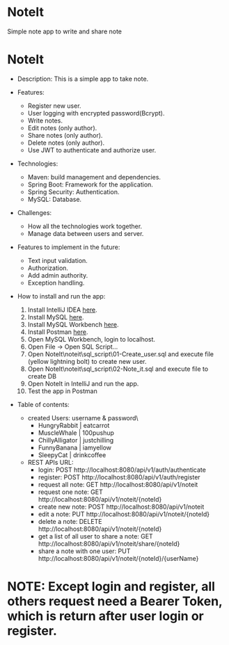 # NoteIt
Simple note app to write and share note

# NoteIt

- Description: This is a simple app to take note.


- Features:
	+ Register new user.
	+ User logging with encrypted password(Bcrypt).
  	+ Write notes.
  	+ Edit notes (only author).
  	+ Share notes (only author).
	+ Delete notes (only author).
 	+ Use JWT to authenticate and authorize user. 


- Technologies:
	+ Maven: build management and dependencies.
   	+ Spring Boot: Framework for the application.
	+ Spring Security: Authentication.
	+ MySQL: Database.



- Challenges:
	+ How all the technologies work together.
	+ Manage data between users and server.


- Features to implement in the future:
	+ Text input validation.
	+ Authorization.
	+ Add admin authority.
	+ Exception handling.


- How to install and run the app: 
	1. Install IntelliJ IDEA [here](https://www.jetbrains.com/idea/download).
	2. Install MySQL [here](https://dev.mysql.com/downloads/mysql).
	3. Install MySQL Workbench [here](https://dev.mysql.com/downloads/workbench).
 	4. Install Postman [here](https://www.postman.com/downloads/). 
	5. Open MySQL Workbench, login to localhost.
	6. Open File -> Open SQL Script...
	7. Open NoteIt\noteit\sql_script\01-Create_user.sql and execute file (yellow lightning bolt) to create new user.
 	8. Open NoteIt\noteit\sql_script\02-Note_it.sql and execute file to create DB
	9. Open NoteIt in IntelliJ and run the app.
	10. Test the app in Postman


- Table of contents:
	- created Users: username & password\
   		+ HungryRabbit | eatcarrot
  		+ MuscleWhale | 100pushup
 		+ ChillyAlligator | justchilling
		+ FunnyBanana | iamyellow
  		+ SleepyCat | drinkcoffee
	- REST APIs URL:
 		+ login: POST http://localhost:8080/api/v1/auth/authenticate
   		+ register: POST  http://localhost:8080/api/v1/auth/register
  		+ request all note: GET http://localhost:8080/api/v1/noteit
  		+ request one note: GET http://localhost:8080/api/v1/noteit/{noteId}
  		+ create new note: POST http://localhost:8080/api/v1/noteit
  		+ edit a note: PUT http://localhost:8080/api/v1/noteit/{noteId}
  		+ delete a note: DELETE http://localhost:8080/api/v1/noteit/{noteId}
		+ get a list of all user to share a note: GET http://localhost:8080/api/v1/noteit/share/{noteId}
   		+ share a note with one user: PUT http://localhost:8080/api/v1/noteit/{noteId}/{userName}


# NOTE: Except login and register, all others request need a Bearer Token, which is return after user login or register. 
